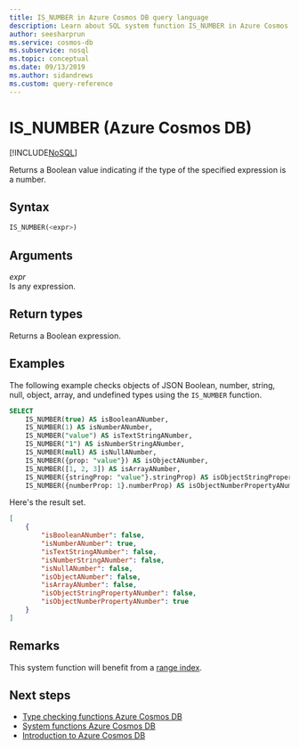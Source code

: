 ```yaml
---
title: IS_NUMBER in Azure Cosmos DB query language
description: Learn about SQL system function IS_NUMBER in Azure Cosmos DB.
author: seesharprun
ms.service: cosmos-db
ms.subservice: nosql
ms.topic: conceptual
ms.date: 09/13/2019
ms.author: sidandrews
ms.custom: query-reference
---
```


# IS_NUMBER (Azure Cosmos DB)
[!INCLUDE[NoSQL](../../includes/appliesto-nosql.md)]

Returns a Boolean value indicating if the type of the specified expression is a number.  
  
## Syntax
  
```sql
IS_NUMBER(<expr>)  
```  
  
## Arguments
  
*expr*  
  Is any expression.  
  
## Return types
  
Returns a Boolean expression.  
  
## Examples
  
The following example checks objects of JSON Boolean, number, string, null, object, array, and undefined types using the `IS_NUMBER` function.  
  
```sql
SELECT   
    IS_NUMBER(true) AS isBooleanANumber,   
    IS_NUMBER(1) AS isNumberANumber, 
    IS_NUMBER("value") AS isTextStringANumber, 
    IS_NUMBER("1") AS isNumberStringANumber,
    IS_NUMBER(null) AS isNullANumber,  
    IS_NUMBER({prop: "value"}) AS isObjectANumber,   
    IS_NUMBER([1, 2, 3]) AS isArrayANumber,  
    IS_NUMBER({stringProp: "value"}.stringProp) AS isObjectStringPropertyANumber, 
    IS_NUMBER({numberProp: 1}.numberProp) AS isObjectNumberPropertyANumber  
```  

Here's the result set.  
  
```json
[
    {
        "isBooleanANumber": false,
        "isNumberANumber": true,
        "isTextStringANumber": false,
        "isNumberStringANumber": false,
        "isNullANumber": false,
        "isObjectANumber": false,
        "isArrayANumber": false,
        "isObjectStringPropertyANumber": false,
        "isObjectNumberPropertyANumber": true
    }
]
```  

## Remarks

This system function will benefit from a [range index](../../index-policy.md#includeexclude-strategy).

## Next steps

- [Type checking functions Azure Cosmos DB](type-checking-functions.md)
- [System functions Azure Cosmos DB](system-functions.md)
- [Introduction to Azure Cosmos DB](../../introduction.md)
